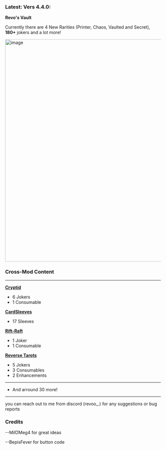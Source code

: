 
### Latest: Vers 4.4.0:

**Revo's Vault**

Currently there are 4 New Rarities (Printer, Chaos, Vaulted and Secret), **180+** jokers and a lot more!

<img width="951" height="720" alt="image" src="https://github.com/user-attachments/assets/74277b23-5995-4662-9739-23b8e9ba9fe7" />


### **Cross-Mod Content**

----

**[Cryptid](https://github.com/MathIsFun0/Cryptid)**

- 6 Jokers
- 1 Consumable

**[CardSleeves](https://github.com/larswijn/CardSleeves)**

- 17 Sleeves

**[Rift-Raft](https://github.com/vitellaryjr/RiftRaft)**

- 1 Joker
- 1 Consumable

**[Reverse Tarots](https://github.com/SkywardTARDIS/balatro_reverse_tarots)**

- 5 Jokers
- 3 Consumables
- 2 Enhancements

----

- And arround 30 more!

------


you can reach out to me from discord (revoo_.) for any suggestions or bug reports


### Credits

--MilƱMeg4 for great ideas

--BepisFever for button code

